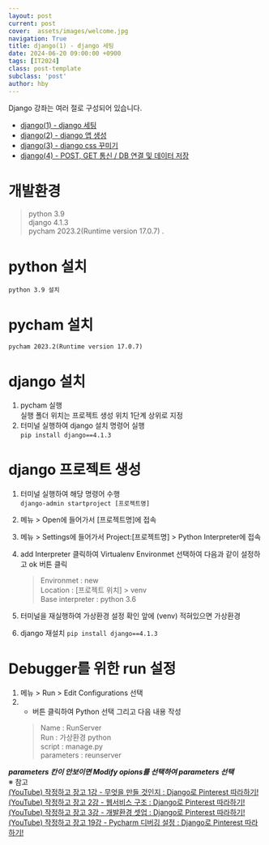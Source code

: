 ```yaml
---
layout: post
current: post
cover:  assets/images/welcome.jpg
navigation: True
title: django(1) - django 세팅
date: 2024-06-20 09:00:00 +0900
tags: [IT2024]
class: post-template
subclass: 'post'
author: hby
---
```


<span class="table-of-contents-list">Django 강좌는 여러 절로 구성되어 있습니다.</span>
<ul class="table-of-contents-list">
    <li><a href="./it2024-django-page1">django(1) - django 세팅</a></li>
    <li><a href="./it2024-django-page2">django(2) - django 앱 생성</a></li>
    <li><a href="./it2024-django-page3">django(3) - django css 꾸미기</a></li>
    <li><a href="./it2024-django-page4">django(4) - POST, GET 통신 / DB 연결 및 데이터 저장</a></li>
</ul>

# 개발환경
> python 3.9<br>
> django 4.1.3<br>
> pycham 2023.2(Runtime version 17.0.7)
.
# python 설치
	python 3.9 설치
	
# pycham 설치
	pycham 2023.2(Runtime version 17.0.7)
	
# django 설치
1. pycham 실행<br>
	실행 폴더 위치는 프로젝트 생성 위치 1단계 상위로 지정
2. 터미널 실행하여 django 설치 명령어 실행<br>
`pip install django==4.1.3`
	
# django 프로젝트 생성
1. 터미널 실행하여 해당 명령어 수행<br>
`django-admin startproject [프로젝트명]`
2. 메뉴 > Open에 들어가서 [프로젝트명]에 접속
3. 메뉴 > Settings에 들어가서 Project:[프로젝트명] > Python Interpreter에 접속
4. add Interpreter 클릭하여 Virtualenv Environmet 선택하여 다음과 같이 설정하고 ok 버튼 클릭
	> Environmet : new<br>
	> Location : [프로젝트 위치] > venv<br>
	> Base interpreter : python 3.6
		
5. 터미널을 재실행하여 가상환경 설정 확인 
		앞에 (venv) 적혀있으면 가상환경
6. django 재설치
		`pip install django==4.1.3`

# Debugger를 위한 run 설정
1. 메뉴 > Run > Edit Configurations 선택
2. + 버튼 클릭하여 Python 선택 그리고 다음 내용 작성
	> Name : RunServer<br>
	> Run : 가상환경 python<br>
	> script : manage.py<br>
	> parameters : reunserver<br>

***parameters 칸이 안보이면 Modify opions를 선택하여 parameters 선택***<br>
※ 참고<br>
[(YouTube) 작정하고 장고 1강 - 무엇을 만들 것인지 : Django로 Pinterest 따라하기!](https://youtu.be/RWEZITw27Ts?si=Gxr9qCNzUo46leD1)<br>
[(YouTube) 작정하고 장고 2강 - 웹서비스 구조 : Django로 Pinterest 따라하기!](https://youtu.be/vI4EVw-2_1M?si=C-arr7PtY-ywXvCu)<br>
[(YouTube) 작정하고 장고 3강 - 개발환경 셋업 : Django로 Pinterest 따라하기!](https://youtu.be/hC7_nRh8tm8?si=WE6HYD_PBrAVIiIc)<br>
[(YouTube) 작정하고 장고 19강 - Pycharm 디버깅 설정 : Django로 Pinterest 따라하기!](https://youtu.be/4tlLtoSB_1Y?si=Lv5Ied-rHgARA9fa)